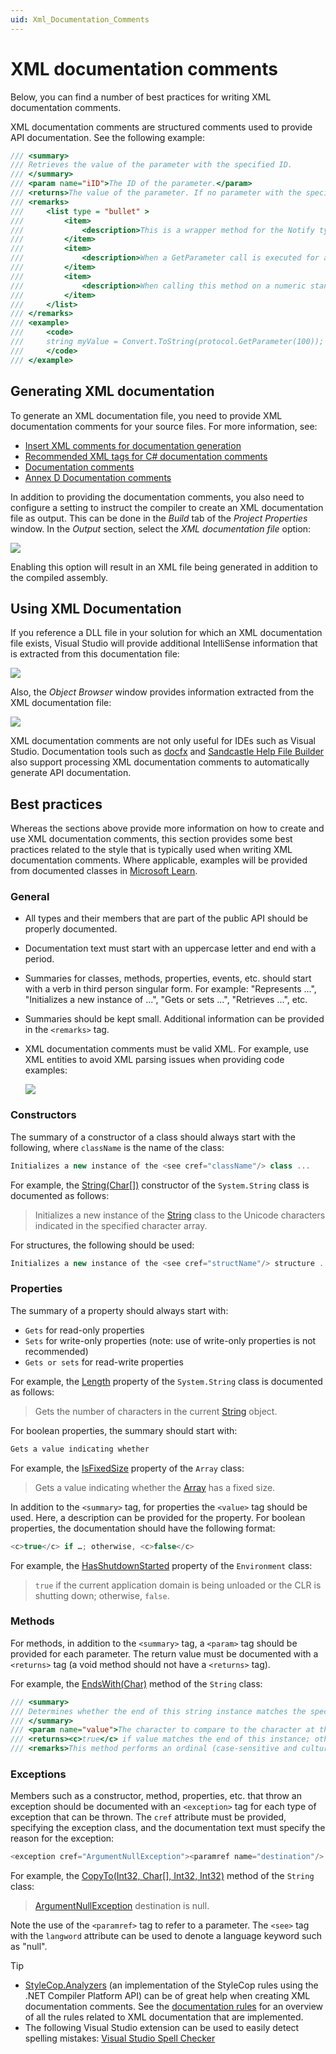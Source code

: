```yaml
---
uid: Xml_Documentation_Comments
---
```


# XML documentation comments

Below, you can find a number of best practices for writing XML documentation comments.

XML documentation comments are structured comments used to provide API documentation. See the following example:

```csharp
/// <summary>
/// Retrieves the value of the parameter with the specified ID.
/// </summary>
/// <param name="iID">The ID of the parameter.</param>
/// <returns>The value of the parameter. If no parameter with the specified ID exists in the protocol, <see langword="null"/> is returned.</returns>
/// <remarks>
///     <list type = "bullet" >
///         <item>
///             <description>This is a wrapper method for the Notify type 73 (NT_GET_PARAMETER) call.</description>
///         </item>
///         <item>
///             <description>When a GetParameter call is executed for a parameter that does not exist in the protocol, <see langword="null"/> is returned and the following message will be logged “NT_GET_PARAMETER for [parameterID] failed. 0x80040239”.</description>
///         </item>
///         <item>
///             <description>When calling this method on a numeric standalone parameter(i.e.a parameter having RawType set to either numeric text, signed number or unsigned number) that is not initialized, 0 will be returned.To determine whether a standalone parameter is uninitialized, the <see cref="IsEmpty"/> method should be used.</description>
///         </item>
///     </list>
/// </remarks>
/// <example>
///     <code>
///     string myValue = Convert.ToString(protocol.GetParameter(100));
///     </code>
/// </example>
```

## Generating XML documentation

To generate an XML documentation file, you need to provide XML documentation comments for your source files. For more information, see:

- [Insert XML comments for documentation generation](https://docs.microsoft.com/en-us/visualstudio/ide/reference/generate-xml-documentation-comments?view=vs-2022)
- [Recommended XML tags for C# documentation comments](https://docs.microsoft.com/en-us/dotnet/csharp/language-reference/xmldoc/recommended-tags)
- [Documentation comments](https://docs.microsoft.com/en-us/dotnet/csharp/language-reference/xmldoc/)
- [Annex D Documentation comments](https://docs.microsoft.com/en-us/dotnet/csharp/language-reference/xmldoc/)

In addition to providing the documentation comments, you also need to configure a setting to instruct the compiler to create an XML documentation file as output. This can be done in the *Build* tab of the *Project Properties* window. In the *Output* section, select the *XML documentation file* option:

![](~/develop/images/BuildConfigurationSetting_1024x668.png)

Enabling this option will result in an XML file being generated in addition to the compiled assembly.

## Using XML Documentation

If you reference a DLL file in your solution for which an XML documentation file exists, Visual Studio will provide additional IntelliSense information that is extracted from this documentation file:

![](~/develop/images/IntelliSenseExample_1024x157.png)

Also, the *Object Browser* window provides information extracted from the XML documentation file:

![](~/develop/images/ObjectBrowserExample_1024x542.png)

XML documentation comments are not only useful for IDEs such as Visual Studio. Documentation tools such as [docfx](https://dotnet.github.io/docfx/) and [Sandcastle Help File Builder](https://github.com/EWSoftware/SHFB) also support processing XML documentation comments to automatically generate API documentation.

## Best practices

Whereas the sections above provide more information on how to create and use XML documentation comments, this section provides some best practices related to the style that is typically used when writing XML documentation comments. Where applicable, examples will be provided from documented classes in [Microsoft Learn](https://learn.microsoft.com/).

### General

- All types and their members that are part of the public API should be properly documented.
- Documentation text must start with an uppercase letter and end with a period.
- Summaries for classes, methods, properties, events, etc. should start with a verb in third person singular form. For example: "Represents ...", "Initializes a new instance of ...", "Gets or sets ...", "Retrieves ...", etc.
- Summaries should be kept small. Additional information can be provided in the `<remarks>` tag.
- XML documentation comments must be valid XML. For example, use XML entities to avoid XML parsing issues when providing code examples:

  ![](~/develop/images/XML_entities.png)

### Constructors

The summary of a constructor of a class should always start with the following, where `className` is the name of the class:

```csharp
Initializes a new instance of the <see cref="className"/> class ...
```

For example, the [String(Char[])](https://learn.microsoft.com/en-us/dotnet/api/system.string.-ctor?view=net-6.0#System_String__ctor_System_Char___) constructor of the `System.String` class is documented as follows:

> Initializes a new instance of the [String](https://learn.microsoft.com/en-us/dotnet/api/system.string?view=net-6.0) class to the Unicode characters indicated in the specified character array.

For structures, the following should be used:

```csharp
Initializes a new instance of the <see cref="structName"/> structure ...
```

### Properties

The summary of a property should always start with:

- `Gets` for read-only properties
- `Sets` for write-only properties (note: use of write-only properties is not recommended)
- `Gets or sets` for read-write properties

For example, the [Length](https://learn.microsoft.com/en-us/dotnet/api/system.string.length?view=net-6.0) property of the `System.String` class is documented as follows:

> Gets the number of characters in the current [String](https://learn.microsoft.com/en-us/dotnet/api/system.string?view=net-6.0) object.

For boolean properties, the summary should start with:

```csharp
Gets a value indicating whether
```

For example, the [IsFixedSize](https://learn.microsoft.com/en-us/dotnet/api/system.array.isfixedsize?view=net-6.0) property of the `Array` class:

> Gets a value indicating whether the [Array](https://learn.microsoft.com/en-us/dotnet/api/system.array?view=net-6.0) has a fixed size.

In addition to the `<summary>` tag, for properties the `<value>` tag should be used. Here, a description can be provided for the property. For boolean properties, the documentation should have the following format:

```csharp
<c>true</c> if …; otherwise, <c>false</c>
```

For example, the [HasShutdownStarted](https://learn.microsoft.com/en-us/dotnet/api/system.environment.hasshutdownstarted?view=net-6.0) property of the `Environment` class:

> `true` if the current application domain is being unloaded or the CLR is shutting down; otherwise, `false`.

### Methods

For methods, in addition to the `<summary>` tag, a `<param>` tag should be provided for each parameter. The return value must be documented with a `<returns>` tag (a void method should not have a `<returns>` tag).

For example, the [EndsWith(Char)](https://learn.microsoft.com/en-us/dotnet/api/system.string.endswith?view=net-6.0#System_String_EndsWith_System_Char_) method of the `String` class:

```csharp
/// <summary>
/// Determines whether the end of this string instance matches the specified character.
/// </summary>
/// <param name="value">The character to compare to the character at the end of this instance.</param>
/// <returns><c>true</c> if value matches the end of this instance; otherwise, <c>false</c>.</returns>
/// <remarks>This method performs an ordinal (case-sensitive and culture-insensitive) comparison.</remarks>
```

### Exceptions

Members such as a constructor, method, properties, etc. that throw an exception should be documented with an `<exception>` tag for each type of exception that can be thrown. The `cref` attribute must be provided, specifying the exception class, and the documentation text must specify the reason for the exception:

```csharp
<exception cref="ArgumentNullException"><paramref name="destination"/> is <see langword="null"/>.</exception>
```

For example, the [CopyTo(Int32, Char[], Int32, Int32)](https://learn.microsoft.com/en-us/dotnet/api/system.string.copyto?view=net-6.0#System_String_CopyTo_System_Int32_System_Char___System_Int32_System_Int32_) method of the `String` class:

> [ArgumentNullException](https://learn.microsoft.com/en-us/dotnet/api/system.argumentnullexception?view=net-6.0)
> destination is null.

Note the use of the `<paramref>` tag to refer to a parameter. The `<see>` tag with the `langword` attribute can be used to denote a language keyword such as "null".

> [!TIP]
>
> - [StyleCop.Analyzers](https://github.com/DotNetAnalyzers/StyleCopAnalyzers) (an implementation of the StyleCop rules using the .NET Compiler Platform API) can be of great help when creating XML documentation comments. See the [documentation rules](https://github.com/DotNetAnalyzers/StyleCopAnalyzers/blob/master/documentation/DocumentationRules.md) for an overview of all the rules related to XML documentation that are implemented.
> - The following Visual Studio extension can be used to easily detect spelling mistakes: [Visual Studio Spell Checker](https://marketplace.visualstudio.com/items?itemName=EWoodruff.VisualStudioSpellCheckerVS2022andLater)
